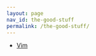 ```yaml
---
layout: page
nav_id: the-good-stuff
permalink: /the-good-stuff/
---
```


- [Vim](/the-good-stuff/vim.html)
